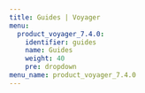 ```yaml
---
title: Guides | Voyager
menu:
  product_voyager_7.4.0:
    identifier: guides
    name: Guides
    weight: 40
    pre: dropdown
menu_name: product_voyager_7.4.0
---
```

